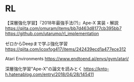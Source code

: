 # RL

【深層強化学習】『2018年最強手法(?)』Ape-X 実装・解説
https://qiita.com/omuram/items/bb7d463d8177cb395bb7
https://github.com/utarumo/rl_implementation

ゼロからDeepまで学ぶ強化学習
https://qiita.com/icoxfog417/items/242439ecd1a477ece312

Atari Environments
https://www.endtoend.ai/envs/gym/atari/

深層強化学習"Ape-X"の論文を読みとく
https://knto-h.hatenablog.com/entry/2018/04/28/145411
